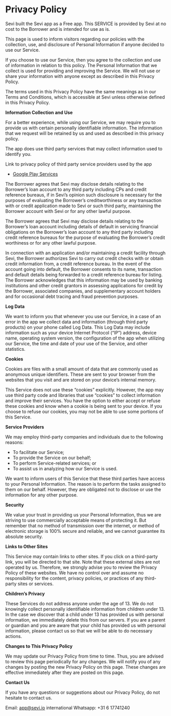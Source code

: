 # Privacy Policy 
Sevi built the Sevi app as a Free app. This SERVICE is provided by Sevi at no cost to the Borrower and is intended for use as is.

This page is used to inform visitors regarding our policies with the collection, use, and disclosure of Personal Information if anyone decided to use our Service.

If you choose to use our Service, then you agree to the collection and use of information in relation to this policy. The Personal Information that we collect is used for providing and improving the Service. We will not use or share your information with anyone except as described in this Privacy Policy.

The terms used in this Privacy Policy have the same meanings as in our Terms and Conditions, which is accessible at Sevi unless otherwise defined in this Privacy Policy.

**Information Collection and Use**

For a better experience, while using our Service, we may require you to provide us with certain personally identifiable information. The information that we request will be retained by us and used as described in this privacy policy.

The app does use third party services that may collect information used to identify you. 

Link to privacy policy of third party service providers used by the app

*   [Google Play Services](https://www.google.com/policies/privacy/)

The Borrower agrees that Sevi may disclose details relating to the Borrower’s loan account to any third party including CPs and credit reference bureaus, if in Sevi’s opinion such disclosure is necessary for the purposes of evaluating the Borrower’s creditworthiness or any transaction with or credit application made to Sevi or such third party, maintaining the Borrower account with Sevi or for any other lawful purpose.

  
The Borrower agrees that Sevi may disclose details relating to the Borrower’s loan account including details of default in servicing financial obligations on the Borrower’s loan account to any third party including credit reference bureaus for the purpose of evaluating the Borrower’s credit worthiness or for any other lawful purpose.

In connection with an application and/or maintaining a credit facility through Sevi, the Borrower authorizes Sevi to carry out credit checks with or obtain credit information from, a credit reference bureau. In the event of the account going into default, the Borrower consents to its name, transaction and default details being forwarded to a credit reference bureau for listing. The Borrower acknowledges that this information may be used by banking institutions and other credit grantors in assessing applications for credit by the Borrower, associated companies, and supplementary account holders and for occasional debt tracing and fraud prevention purposes.

**Log Data**

We want to inform you that whenever you use our Service, in a case of an error in the app we collect data and information (through third party products) on your phone called Log Data. This Log Data may include information such as  your device Internet Protocol (“IP”) address, device name, operating system version, the configuration of the app when utilizing our Service, the time and date of your use of the Service, and other statistics.

**Cookies**

Cookies are files with a small amount of data that are commonly used as anonymous unique identifiers. These are sent to your browser from the websites that you visit and are stored on your device’s internal memory.

This Service does not use these “cookies” explicitly. However, the app may use third party code and libraries that use “cookies” to collect information and improve their services. You have the option to either accept or refuse these cookies and know when a cookie is being sent to your device. If you choose to refuse our cookies, you may not be able to use some portions of this Service.

**Service Providers**

We may employ third-party companies and individuals due to the following reasons:

*   To facilitate our Service;
*   To provide the Service on our behalf;
*   To perform Service-related services; or
*   To assist us in analyzing how our Service is used.

We want to inform users of this Service that these third parties have access to your Personal Information. The reason is to perform the tasks assigned to them on our behalf. However, they are obligated not to disclose or use the information for any other purpose.

**Security**

We value your trust in providing us your Personal Information, thus we are striving to use commercially acceptable means of protecting it. But remember that no method of transmission over the internet, or method of electronic storage is 100% secure and reliable, and we cannot guarantee its absolute security.

**Links to Other Sites**

This Service may contain links to other sites. If you click on a third-party link, you will be directed to that site. Note that these external sites are not operated by us. Therefore, we strongly advise you to review the Privacy Policy of these websites. We have no control over and assume no responsibility for the content, privacy policies, or practices of any third-party sites or services.

**Children’s Privacy**

These Services do not address anyone under the age of 13. We do not knowingly collect personally identifiable information from children under 13. In the case we discover that a child under 13 has provided us with personal information, we immediately delete this from our servers. If you are a parent or guardian and you are aware that your child has provided us with personal information, please contact us so that we will be able to do necessary actions.

**Changes to This Privacy Policy**

We may update our Privacy Policy from time to time. Thus, you are advised to review this page periodically for any changes. We will notify you of any changes by posting the new Privacy Policy on this page. These changes are effective immediately after they are posted on this page.

**Contact Us**

If you have any questions or suggestions about our Privacy Policy, do not hesitate to contact us.

Email: app@sevi.io international Whatsapp: +31 6 17741240